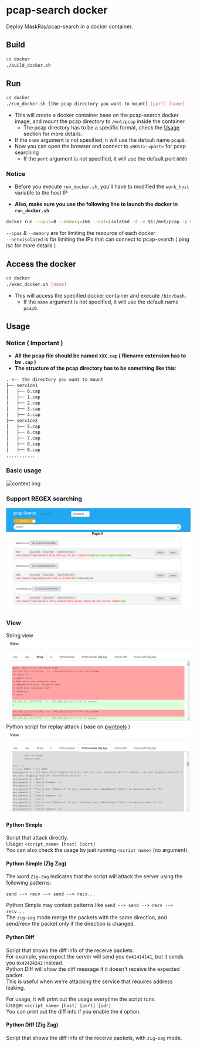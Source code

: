 # pcap-search docker

Deploy MaskRay/pcap-search in a docker container.

## Build
```bash
cd docker
./build_docker.sh
```

## Run

```bash
cd docker
./run_docker.sh [the pcap directory you want to mount] [port] [name]
```
* This will create a docker container base on the pcap-search docker image, and mount the pcap directory to `/mnt/pcap` inside the container.  
    - The pcap directory has to be a specific format, check the [Usage](#usage) section for more details.
* If the `name` argument is not specified, it will use the default name `pcap0`.  
* Now you can open the browser and connect to `<HOST>:<port>` for pcap searching  
    - If the `port` argument is not specified, it will use the default port `8000`

### Notice
- Before you execute `run_docker.sh`, you'll have to modified the `work_host` variable to the host IP

- **Also, make sure you use the following line to launch the docker in `run_docker.sh`**

```bash
docker run --cpus=8 --memory=16G --net=isolated -d -v $1:/mnt/pcap -p $work_host:$port:4568 --name "$name" pcap-search
```
`--cpus` & `--memory` are for limiting the resource of each docker  
`--net=isolated` is for limiting the IPs that can connect to pcap-search ( ping lsc for more details )

## Access the docker  
```bash
cd docker
./exec_docker.sh [name]
```
* This will access the specified docker container and execute `/bin/bash`.  
    - If the `name` argument is not specified, it will use the default name `pcap0`.  


## Usage  
### Notice ( Important )
* **All the pcap file should be named `XXX.cap` ( filename extension has to be `.cap` )**  
* **The structure of the pcap directory has to be something like this**:  
```
. <-- the directory you want to mount
├── service1
│   ├── 0.cap
│   ├── 1.cap
│   ├── 2.cap
│   ├── 3.cap
│   ├── 4.cap
├── service2
│   ├── 5.cap
│   ├── 6.cap
│   ├── 7.cap
│   ├── 8.cap
│   ├── 9.cap
...........
```
### Basic usage  
![context img](img/1.png?raw=true)  
### Support REGEX searching  
![context img](img/4.PNG?raw=true)  
### View  
String view  
![context img](img/2.PNG?raw=true)  
Python script for replay attack ( base on [pwntools](https://github.com/Gallopsled/pwntools) )
![context img](img/3.PNG?raw=true)
#### Python Simple
Script that attack directly.  
Usage: `<script_name> [host] [port]`  
You can also check the usage by just running `<script name>` (no argument).  
#### Python Simple (Zig Zag)  
The word `Zig-Zag` indicates that the script will attack the server using the following patterns:
```
send --> recv --> send --> recv...
```   
Python Simple may contain patterns like `send --> send --> recv --> recv...`  
The `zig-zag` mode merge the packets with the same direction, and send/recv the packet only if the direction is changed.  
#### Python Diff
Script that shows the diff info of the receive packets.  
For example, you expect the server will send you `0x41414141`, but it sends you `0x42424242` instead.  
Python Diff will show the diff message if it doesn't receive the expected packet.  
This is useful when we're attacking the service that requires address leaking.  

For usage, it will print out the usage everytime the script runs.  
Usage: `<script_name> [host] [port] [idr]`  
You can print out the diff info if you enable the `d` option.
#### Python Diff (Zig Zag)
Script that shows the diff info of the receive packets, with `zig-zag` mode.
 
